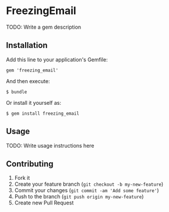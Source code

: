 # FreezingEmail

TODO: Write a gem description

## Installation

Add this line to your application's Gemfile:

    gem 'freezing_email'

And then execute:

    $ bundle

Or install it yourself as:

    $ gem install freezing_email

## Usage

TODO: Write usage instructions here

## Contributing

1. Fork it
2. Create your feature branch (`git checkout -b my-new-feature`)
3. Commit your changes (`git commit -am 'Add some feature'`)
4. Push to the branch (`git push origin my-new-feature`)
5. Create new Pull Request
